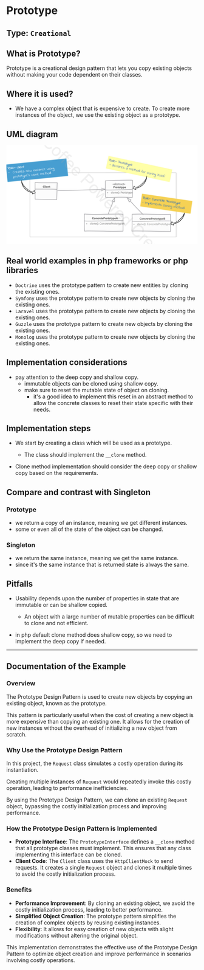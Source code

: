 
# Prototype

## Type: `Creational`

## What is Prototype?

Prototype is a creational design pattern that lets you copy existing objects without making your code dependent on their classes.

## Where it is used?

* We have a complex object that is expensive to create. To create more instances of the object, we use the existing object as a prototype.

## UML diagram

![Prototype](resources/uml.png)

## Real world examples in php frameworks or php libraries

* `Doctrine` uses the prototype pattern to create new entities by cloning the existing ones.
* `Symfony` uses the prototype pattern to create new objects by cloning the existing ones.
* `Laravel` uses the prototype pattern to create new objects by cloning the existing ones.
* `Guzzle` uses the prototype pattern to create new objects by cloning the existing ones.
* `Monolog` uses the prototype pattern to create new objects by cloning the existing ones.

## Implementation considerations

* pay attention to the deep copy and shallow copy.
  * immutable objects can be cloned using shallow copy.
  * make sure to reset the mutable state of object on cloning.
    * it's a good idea to implement this reset in an abstract method to allow the concrete classes to reset their state specific with their needs.
    
## Implementation steps

* We start by creating a class which will be used as a prototype.
  * The class should implement the `__clone` method.

* Clone method implementation should consider the deep copy or shallow copy based on the requirements.

## Compare and contrast with Singleton

### Prototype
* we return a copy of an instance, meaning we get different instances.
* some or even all of the state of the object can be changed.

### Singleton
* we return the same instance, meaning we get the same instance.
* since it's the same instance that is returned state is always the same.

## Pitfalls

* Usability depends upon the number of properties in state that are immutable or can be shallow copied.
  * An object with a large number of mutable properties can be difficult to clone and not efficient.

* in php default clone method does shallow copy, so we need to implement the deep copy if needed.

---

## Documentation of the Example

### Overview
The Prototype Design Pattern is used to create new objects by copying an existing object, known as the prototype.

This pattern is particularly useful when the cost of creating a new object is more expensive than copying an existing one.
It allows for the creation of new instances without the overhead of initializing a new object from scratch.

### Why Use the Prototype Design Pattern
In this project, the `Request` class simulates a costly operation during its instantiation.

Creating multiple instances of `Request` would repeatedly invoke this costly operation, leading to performance inefficiencies.

By using the Prototype Design Pattern, we can clone an existing `Request` object, bypassing the costly initialization process and improving performance.

### How the Prototype Design Pattern is Implemented
- **Prototype Interface**: The `PrototypeInterface` defines a `__clone` method that all prototype classes must implement. This ensures that any class implementing this interface can be cloned.
- **Client Code**: The `Client` class uses the `HttpClientMock` to send requests. It creates a single `Request` object and clones it multiple times to avoid the costly initialization process.

### Benefits
- **Performance Improvement**: By cloning an existing object, we avoid the costly initialization process, leading to better performance.
- **Simplified Object Creation**: The prototype pattern simplifies the creation of complex objects by reusing existing instances.
- **Flexibility**: It allows for easy creation of new objects with slight modifications without altering the original object.

This implementation demonstrates the effective use of the Prototype Design Pattern to optimize object creation and improve performance in scenarios involving costly operations.
